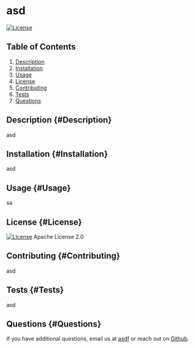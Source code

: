 # asd
[![License](https://img.shields.io/badge/License-Apache_2.0-blue.svg)](https://opensource.org/licenses/Apache-2.0)  
## Table of Contents
1. [Description](#Description)
2. [Installation](#Installation)
3. [Usage](#Usage)
4. [License](#License)
5. [Contributing](#Contributing)
6. [Tests](#Tests)
7. [Questions](#Questions)
## Description {#Description}
asd
## Installation {#Installation}
asd
## Usage {#Usage}
sa
## License {#License}
[![License](https://img.shields.io/badge/License-Apache_2.0-blue.svg)](https://opensource.org/licenses/Apache-2.0)  Apache License 2.0
## Contributing {#Contributing}
asd
## Tests {#Tests}
asd
## Questions {#Questions}
If you have additional questions, email us at [asdf](mailto:asdf) or reach out on [Github](https://github.com/asd).
